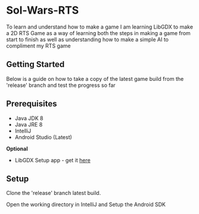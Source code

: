 # Sol-Wars-RTS
To learn and understand how to make a game I am learning LibGDX to make a 2D RTS Game as a way of learning both the 
steps in making a game from start to finish as well as understanding how to make a simple AI to compliment my RTS game

## Getting Started

Below is a guide on how to take a copy of the latest game build from the 'release' branch and test the progress so far 


## Prerequisites

- Java JDK 8
- Java JRE 8
- IntelliJ
- Android Studio (Latest)

**Optional**
- LibGDX Setup app - get it [here](https://libgdx.badlogicgames.com/download.html)

## Setup
    
Clone the 'release' branch latest build.

Open the working directory in IntelliJ and Setup the Android SDK